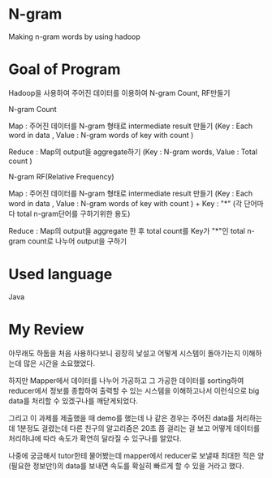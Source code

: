 # N-gram
Making n-gram words by using hadoop


# Goal of Program

Hadoop을 사용하여 주어진 데이터를 이용하여 N-gram Count, RF만들기



N-gram Count

Map : 주어진 데이터를 N-gram 형태로 intermediate result 만들기 (Key : Each word in data , Value : N-gram words of key with count )

Reduce : Map의 output을 aggregate하기 (Key : N-gram words, Value : Total count )



N-gram RF(Relative Frequency)

Map : 주어진 데이터를 N-gram 형태로 intermediate result 만들기 (Key : Each word in data , Value : N-gram words of key with count ) + Key : "*" (각 단어마다 total n-gram단어를 구하기위한 용도)

Reduce : Map의 output을 aggregate 한 후 total count를 Key가 "*"인 total n-gram count로 나누어 output을 구하기



# Used language

Java


# My Review
아무래도 하둡을 처음 사용하다보니 굉장히 낯설고 어떻게 시스템이 돌아가는지 이해하는데 많은 시간을 소요했었다. 

하지만 Mapper에서 데이터를 나누어 가공하고 그 가공한 데이터를 sorting하여 reducer에서 정보를 종합하여 출력할 수 있는 시스템을 이해하고나서 이런식으로 big data를 처리할 수 있겠구나를 깨닫게되었다. 

그리고 이 과제를 제출했을 때 demo를 했는데 나 같은 경우는 주어진 data를 처리하는데 1분정도 걸렸는데 다른 친구의 알고리즘은 20초 쯤 걸리는 걸 보고 어떻게 데이터를 처리하냐에 따라 속도가 확연히 달라질 수 있구나를 알았다.

나중에 궁금해서 tutor한테 물어봤는데 mapper에서 reducer로 보낼때 최대한 적은 양(필요한 정보만!)의 data를 보내면 속도를 확실히 빠르게 할 수 있을 거라고 했다.
